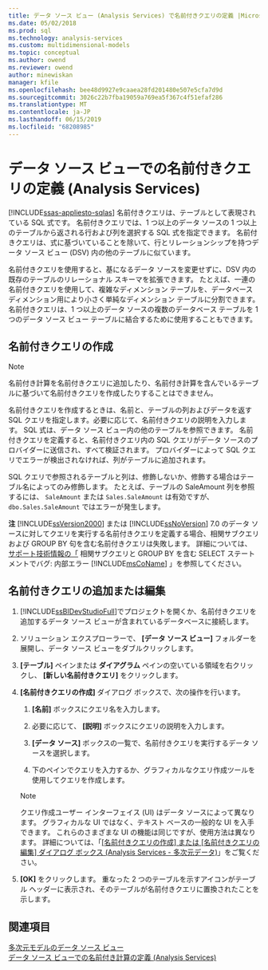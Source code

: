 ```yaml
---
title: データ ソース ビュー (Analysis Services) で名前付きクエリの定義 |Microsoft Docs
ms.date: 05/02/2018
ms.prod: sql
ms.technology: analysis-services
ms.custom: multidimensional-models
ms.topic: conceptual
ms.author: owend
ms.reviewer: owend
author: minewiskan
manager: kfile
ms.openlocfilehash: bee48d9927e9caaea28fd201480e507e5cfa7d9d
ms.sourcegitcommit: 3026c22b7fba19059a769ea5f367c4f51efaf286
ms.translationtype: MT
ms.contentlocale: ja-JP
ms.lasthandoff: 06/15/2019
ms.locfileid: "68208985"
---
```

# <a name="define-named-queries-in-a-data-source-view-analysis-services"></a>データ ソース ビューでの名前付きクエリの定義 (Analysis Services)
[!INCLUDE[ssas-appliesto-sqlas](../../includes/ssas-appliesto-sqlas.md)]
  名前付きクエリは、テーブルとして表現されている SQL 式です。 名前付きクエリでは、1 つ以上のデータ ソースの 1 つ以上のテーブルから返される行および列を選択する SQL 式を指定できます。 名前付きクエリは、式に基づいていることを除いて、行とリレーションシップを持つデータ ソース ビュー (DSV) 内の他のテーブルに似ています。  
  
 名前付きクエリを使用すると、基になるデータ ソースを変更せずに、DSV 内の既存のテーブルのリレーショナル スキーマを拡張できます。 たとえば、一連の名前付きクエリを使用して、複雑なディメンション テーブルを、データベース ディメンション用により小さく単純なディメンション テーブルに分割できます。 名前付きクエリは、1 つ以上のデータ ソースの複数のデータベース テーブルを 1 つのデータ ソース ビュー テーブルに結合するために使用することもできます。  
  
## <a name="creating-a-named-query"></a>名前付きクエリの作成  
  
> [!NOTE]  
>  名前付き計算を名前付きクエリに追加したり、名前付き計算を含んでいるテーブルに基づいて名前付きクエリを作成したりすることはできません。  
  
 名前付きクエリを作成するときは、名前と、テーブルの列およびデータを返す SQL クエリを指定します。必要に応じて、名前付きクエリの説明を入力します。 SQL 式は、データ ソース ビュー内の他のテーブルを参照できます。 名前付きクエリを定義すると、名前付きクエリ内の SQL クエリがデータ ソースのプロバイダーに送信され、すべて検証されます。 プロバイダーによって SQL クエリでエラーが検出されなければ、列がテーブルに追加されます。  
  
 SQL クエリで参照されるテーブルと列は、修飾しないか、修飾する場合はテーブル名によってのみ修飾します。 たとえば、テーブルの SaleAmount 列を参照するには、 `SaleAmount` または `Sales.SaleAmount` は有効ですが、 `dbo.Sales.SaleAmount` ではエラーが発生します。  
  
 **注**   [!INCLUDE[ssVersion2000](../../includes/ssversion2000-md.md)] または [!INCLUDE[ssNoVersion](../../includes/ssnoversion-md.md)] 7.0 のデータ ソースに対してクエリを実行する名前付きクエリを定義する場合、相関サブクエリおよび GROUP BY 句を含む名前付きクエリは失敗します。 詳細については、 [サポート技術情報の「](http://support.microsoft.com/kb/274729) 相関サブクエリと GROUP BY を含む SELECT ステートメントでバグ: 内部エラー [!INCLUDE[msCoName](../../includes/msconame-md.md)] 」を参照してください。  
  
## <a name="add-or-edit-a-named-query"></a>名前付きクエリの追加または編集  
  
1.  [!INCLUDE[ssBIDevStudioFull](../../includes/ssbidevstudiofull-md.md)]でプロジェクトを開くか、名前付きクエリを追加するデータ ソース ビューが含まれているデータベースに接続します。  
  
2.  ソリューション エクスプローラーで、 **[データ ソース ビュー]** フォルダーを展開し、データ ソース ビューをダブルクリックします。  
  
3.  **[テーブル]** ペインまたは **ダイアグラム** ペインの空いている領域を右クリックし、 **[新しい名前付きクエリ]** をクリックします。  
  
4.  **[名前付きクエリの作成]** ダイアログ ボックスで、次の操作を行います。  
  
    1.  **[名前]** ボックスにクエリ名を入力します。  
  
    2.  必要に応じて、 **[説明]** ボックスにクエリの説明を入力します。  
  
    3.  **[データ ソース]** ボックスの一覧で、名前付きクエリを実行するデータ ソースを選択します。  
  
    4.  下のペインでクエリを入力するか、グラフィカルなクエリ作成ツールを使用してクエリを作成します。  
  
    > [!NOTE]  
    >  クエリ作成ユーザー インターフェイス (UI) はデータ ソースによって異なります。 グラフィカルな UI ではなく、テキスト ベースの一般的な UI を入手できます。 これらのさまざまな UI の機能は同じですが、使用方法は異なります。 詳細については、「[[名前付きクエリの作成] または [名前付きクエリの編集] ダイアログ ボックス &#40;Analysis Services - 多次元データ&#41;](http://msdn.microsoft.com/library/8e192ad6-a0b1-4e21-bb3f-087c93e62941)」をご覧ください。  
  
5.  **[OK]** をクリックします。 重なった 2 つのテーブルを示すアイコンがテーブル ヘッダーに表示され、そのテーブルが名前付きクエリに置換されたことを示します。  
  
## <a name="see-also"></a>関連項目  
 [多次元モデルのデータ ソース ビュー](../../analysis-services/multidimensional-models/data-source-views-in-multidimensional-models.md)   
 [データ ソース ビューでの名前付き計算の定義 (Analysis Services)](../../analysis-services/multidimensional-models/define-named-calculations-in-a-data-source-view-analysis-services.md)  
  
  
